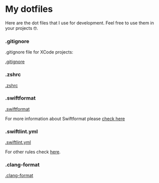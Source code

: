 # My dotfiles

Here are the dot files that I use for development. 
Feel free to use them in your projects 🤓.

### .gitignore

.gitignore file for XCode projects:

[.gitignore](https://github.com/gurhub/dotfiles/blob/master/dotgitignore)

### .zshrc

[.zshrc](https://github.com/gurhub/dotfiles/blob/master/dotzshrc)

### .swiftformat

[.swiftformat](https://github.com/gurhub/dotfiles/blob/master/dotswiftformat)

For more information about Swiftformat please [check here](https://github.com/nicklockwood/SwiftFormat)

### .swiftlint.yml

[.swiftlint.yml](https://github.com/gurhub/dotfiles/blob/master/dotswiftlint.yml)

For other rules check [here](https://github.com/realm/SwiftLint/blob/master/.swiftlint.yml). 

### .clang-format

[.clang-format](https://github.com/gurhub/dotfiles/blob/master/dotclang-format)

